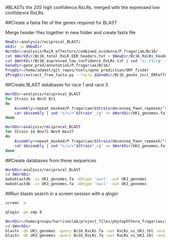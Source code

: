 #BLASTs the 205 high confidence RxLRs, merged with the expressed low confidence RxLRs.

##Create a fasta file of the genes required for BLAST

Merge header files together in new folder and create fasta file

```bash
NewDir=analysis/reciprocal_BLAST/
mkdir -p $NewDir
WorkDir=analysis/RxLR_effectors/combined_evidence/P.fragariae/Bc16/
cat $WorkDir/Bc16_total_RxLR_EER_headers.txt > $NewDir/Bc16_RxLRs_headers.txt
cat $WorkDir/Bc16_expressed_low_confidence_RxLRs.txt | sed 's/.t1//g' >> $NewDir/Bc16_RxLRs_headers.txt
GeneDir=gene_pred/annotation/P.fragariae/Bc16/
ProgDir=/home/adamst/git_repos/tools/gene_prediction/ORF_finder
$ProgDir/extract_from_fasta.py --fasta $GeneDir/Bc16_genes_incl_ORFeffectors.gene.fasta --headers $NewDir/Bc16_RxLRs_headers.txt > $NewDir/Bc16_RxLRs.fa
```

##Create BLAST databases for race 1 and race 3

```bash
WorkDir=analysis/reciprocal_BLAST
for Strain in Nov5 Bc1
do
    Assembly=repeat_masked/P.fragariae/$Strain/deconseq_Paen_repmask/"$Strain"_contigs_unmasked.fa
    cat $Assembly | sed "s/>/>"$Strain"_/g" >> $WorkDir/UK1_genomes.fa
done
```

```bash
WorkDir=analysis/reciprocal_BLAST
for Strain in Nov71 Nov9 Nov27
do
    Assembly=repeat_masked/P.fragariae/$Strain/deconseq_Paen_repmask/"$Strain"_contigs_unmasked.fa
    cat $Assembly | sed "s/>/>"$Strain"_/g" >> $WorkDir/UK3_genomes.fa
done
```

##Create databases from these sequences

```bash
WorkDir=analysis/reciprocal_BLAST
cd $WorkDir
makeblastdb -in UK1_genomes.fa -dbtype 'nucl' -out UK1_genomes
makeblastdb -in UK3_genomes.fa -dbtype 'nucl' -out UK3_genomes
```

##Run blastn search in a screen session with a qlogin

```bash
screen -a

qlogin -pe smp 8

WorkDir=/home/groups/harrisonlab/project_files/phytophthora_fragariae/analysis/reciprocal_BLAST
cd $WorkDir
blastn -db UK1_genomes -query Bc16_RxLRs.fa -out RxLRs_vs_UK1.tbl -evalue 1e-10 -outfmt 6 -num_threads 8
blastn -db UK3_genomes -query Bc16_RxLRs.fa -out RxLRs_vs_UK3.tbl -evalue 1e-10 -outfmt 6 -num_threads 8
```
